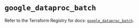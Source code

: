 # `google_dataproc_batch`

Refer to the Terraform Registry for docs: [`google_dataproc_batch`](https://registry.terraform.io/providers/hashicorp/google/6.10.0/docs/resources/dataproc_batch).
